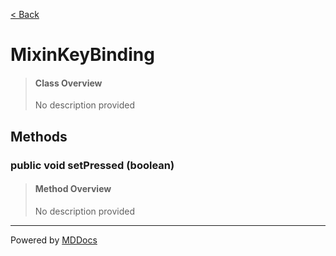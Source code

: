 [< Back](README.md)
# MixinKeyBinding #
>#### Class Overview ####
>No description provided
## Methods ##
### public void setPressed (boolean) ###
>#### Method Overview ####
>No description provided
>

---
Powered by [MDDocs](https://github.com/VRCube/MDDocs)
